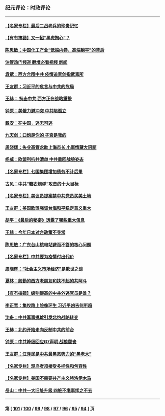 ### 纪元评论：时政评论
---
#### [【名家专栏】最后二战老兵的珍贵记忆](../../pages/nsc1025/n13028767.md?06180330) 
#### [【有冇搞错】又一招“黑虎掏心”？](../../pages/nsc1025/n13028039.md?06180330) 
#### [陈思敏：中国化工产业“低端内卷，高端躺平”的背后](../../pages/nsc1025/n13028377.md?06180330) 
#### [油管热门频道 翻墙必看视频 新闻](ok?06180330)
#### [袁斌：西方合围中共 疫情追责剑指武毒所](../../pages/nsc1025/n13028059.md?06180330) 
#### [王友群：习近平的危言与中共的危局](../../pages/nsc1025/n13026959.md?06180330) 
#### [王赫： 抗击中共 西方正在战略重整](../../pages/nsc1025/n13027294.md?06180330) 
#### [钟原：美俄力避冲突 中共陷孤立](../../pages/nsc1025/n13027325.md?06180330) 
#### [戴安：在中国，逃无可逃](../../pages/nsc1025/n13027569.md?06180330) 
#### [九天剑：口炮是你的 子宫是我的](../../pages/nsc1025/n13027183.md?06180330) 
#### [周晓辉：失业高管求助上海市长 小事情藏大问题](../../pages/nsc1025/n13026739.md?06180330) 
#### [杨威：欧盟列抗共清单 中共重回战狼姿态](../../pages/nsc1025/n13026702.md?06180330) 
#### [【名家专栏】七国集团增加债务不计后果](../../pages/nsc1025/n13026045.md?06180330) 
#### [古风：中共“糖衣炮弹”攻击的十大目标](../../pages/nsc1025/n13025677.md?06180330) 
#### [【名家专栏】美议员提案禁中共党员买美土地](../../pages/nsc1025/n13026121.md?06180330) 
#### [王友群：美国欧盟强调台海和平稳定意义重大](../../pages/nsc1025/n13024403.md?06180330) 
#### [胡平：《最后的秘密》透露了哪些重大信息](../../pages/nsc1025/n13024943.md?06180330) 
#### [王赫：今年日本对台政策不寻常](../../pages/nsc1025/n13024586.md?06180330) 
#### [陈思敏：广东台山核电站避而不答的核心问题](../../pages/nsc1025/n13024547.md?06180330) 
#### [【名家专栏】中共要为疫情付出代价](../../pages/nsc1025/n13023667.md?06180330) 
#### [周晓辉：“社会主义市场经济”是欺世之谈](../../pages/nsc1025/n13024090.md?06180330) 
#### [夏林：殷勤的西方老朋友和扶不起的共阿斗](../../pages/nsc1025/n13023916.md?06180330) 
#### [【有冇搞错】级别很高的中共外逃官员是谁？](../../pages/nsc1025/n13022946.md?06180330) 
#### [李正宽：集权路上险像环生 习近平凶吉何所趋](../../pages/nsc1025/n13022904.md?06180330) 
#### [沈舟：中共军事挑衅引发北约战略转变](../../pages/nsc1025/n13022296.md?06180330) 
#### [王赫：北约开始走向反制中共的前台](../../pages/nsc1025/n13022164.md?06180330) 
#### [钟原：中共降级回应G7声明 战狼颓丧](../../pages/nsc1025/n13021935.md?06180330) 
#### [王友群：江泽民是中共最黑恶势力的“黑老大”](../../pages/nsc1025/n13022180.md?06180330) 
#### [【名家专栏】观鸟者须接受多样性和包容性](../../pages/nsc1025/n13021151.md?06180330) 
#### [【名家专栏】美国不需要共产主义特洛伊木马](../../pages/nsc1025/n13021281.md?06180330) 
#### [岳山：中共一大旧址升级 四桩不堪事挥之不去](../../pages/nsc1025/n13021697.md?06180330) 

---
#### 第 [ [101](./101.md?06180330) / [100](./100.md?06180330) / [99](./99.md?06180330) / [98](./98.md?06180330) / [97](./97.md?06180330) / [96](./96.md?06180330) / [95](./95.md?06180330) / [94](./94.md?06180330) ] 页
